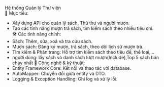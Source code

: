 Hệ thống Quản lý Thư viện  
🎯 Mục tiêu:  
- Xây dựng API cho quản lý sách, Thủ thư và người mượn.  
- Tạo các tính năng mượn trả sách, tìm kiếm sách theo nhiều tiêu chí.  
🛠 Các tính năng chính:  
- Sách: Thêm, sửa, xoá và tra cứu sách.  
- Mượn sách: Đăng ký mượn, trả sách, theo dõi lịch sử mượn trả.  
- Tìm kiếm & Phân trang: Hỗ trợ tìm kiếm sách theo tiêu đề, thể loại,...
- người dùng: lấy sách và danh sách lượt mượn(Include),Top 5 sách bán chạy nhất
🔧 Công nghệ & kỹ thuật:  
- Entity Framework Core: Kết nối và thao tác với database.  
- AutoMapper: Chuyển đổi giữa entity và DTO.  
- Logging & Exception Handling: Ghi log và xử lý lỗi.  

